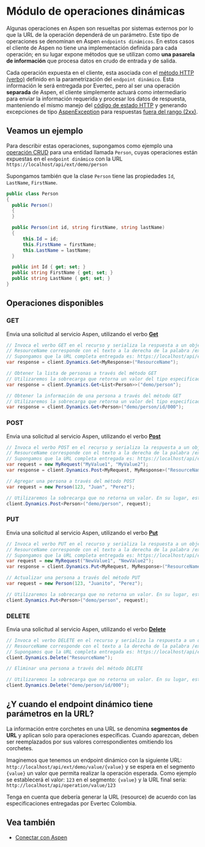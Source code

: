 # Módulo de operaciones dinámicas

Algunas operaciones en Aspen son resueltas por sistemas externos por lo que la URL de la operación dependerá de un parámetro. Este tipo de operaciones se denominan en Aspen `endpoints dinámicos`. En estos casos el cliente de Aspen no tiene una implementación definida para cada operación; en su lugar expone métodos que se utilizan como __una pasarela de información__ que procesa datos en crudo de entrada y de salida.

Cada operación expuesta en el cliente, esta asociada con el [método HTTP (verbo)](https://en.wikipedia.org/wiki/Hypertext_Transfer_Protocol#Request_methods) definido en la parametrización del `endpoint dinámico`. Esta información le será entregada por Evertec, pero al ser una operación __separada__ de Aspen, el cliente simplemente actuará como
intermediario para enviar la información requerida y procesar los datos de respuesta, manteniendo el mismo manejo del [código de estado HTTP](https://en.wikipedia.org/wiki/List_of_HTTP_status_codes) y generando excepciones de tipo [AspenException](AspenException.md) para respuestas [fuera del rango (2xx)](https://en.wikipedia.org/wiki/List_of_HTTP_status_codes).

## Veamos un ejemplo

Para describir estas operaciones, supongamos como ejemplo una [operación CRUD](https://en.wikipedia.org/wiki/Create,_read,_update_and_delete) para una entidad llamada `Person`, cuyas operaciones están expuestas en el `endpoint dinámico` con la URL `https://localhost/api/ext/demo/person`

Supongamos también que la clase `Person` tiene las propiedades `Id`, `LastName`, `FirstName`.

```c#
public class Person
{
  public Person()
  {
  }

  public Person(int id, string firstName, string lastName)
  {
      this.Id = id;
      this.FirstName = firstName;
      this.LastName = lastName;
  }

  public int Id { get; set; }
  public string FirstName { get; set; }
  public string LastName { get; set; }
}
```

## Operaciones disponibles

### GET

Envia una solicitud al servicio Aspen, utilizando el verbo **[Get](https://en.wikipedia.org/wiki/Hypertext_Transfer_Protocol#Request_methods)**

```c#
// Invoca el verbo GET en el recurso y serializa la respuesta a un objeto de tipo MyResponse.
// ResourceName corresponde con el texto a la derecha de la palabra /ext/ en la URL de la documentación que Evertec le entregó.
// Supongamos que la URL completa entregada es: https://localhost/api/ext/demo/calc, para este ejemplo, ResourceName sería "demo/calc"
var response = client.Dynamics.Get<MyResponse>("ResourceName");

// Obtener la lista de personas a través del método GET
// Utilizaremos la sobrecarga que retorna un valor del tipo especificado en el parámetro.
var response = client.Dynamics.Get<List<Person>>("demo/person");

// Obtener la información de una persona a través del método GET
// Utilizaremos la sobrecarga que retorna un valor del tipo especificado en el parámetro.
var response = client.Dynamics.Get<Person>("demo/person/id/000");
```

### POST

Envia una solicitud al servicio Aspen, utilizando el verbo **[Post](https://en.wikipedia.org/wiki/Hypertext_Transfer_Protocol#Request_methods)**

```c#
// Invoca el verbo POST en el recurso y serializa la respuesta a un objeto de tipo MyResponse.
// ResourceName corresponde con el texto a la derecha de la palabra /ext/ en la URL de la documentación que Evertec le entregó.
// Supongamos que la URL completa entregada es: https://localhost/api/ext/demo/calc, para este ejemplo, ResourceName sería "demo/calc"
var request = new MyRequest("MyValue1", "MyValue2");
var response = client.Dynamics.Post<MyRequest, MyResponse>("ResourceName", request);

// Agregar una persona a través del método POST
var request = new Person(123, "Juan", "Perez");

// Utilizaremos la sobrecarga que no retorna un valor. En su lugar, esta sobrecarga generaría una excepción del tipo AspenException  si la operación retornará un código diferente a los del grupo (2xx).
client.Dynamics.Post<Person>("demo/person", request);
```

### PUT

Envia una solicitud al servicio Aspen, utilizando el verbo **[Put](https://en.wikipedia.org/wiki/Hypertext_Transfer_Protocol#Request_methods)**

```c#
// Invoca el verbo PUT en el recurso y serializa la respuesta a un objeto de tipo MyResponse.
// ResourceName corresponde con el texto a la derecha de la palabra /ext/ en la URL de la documentación que Evertec le entregó.
// Supongamos que la URL completa entregada es: https://localhost/api/ext/demo/calc, para este ejemplo, ResourceName sería "demo/calc"
var request = new MyRequest("NewValue1", "NewValue2");
var response = client.Dynamics.Put<MyRequest, MyResponse>("ResourceName", request);

// Actualizar una persona a través del método PUT
var request = new Person(123, "Juanito", "Perez");

// Utilizaremos la sobrecarga que no retorna un valor. En su lugar, esta sobrecarga genera una excepción del tipo AspenException si la operación retornará un código diferente a los del grupo (2xx).
client.Dynamics.Put<Person>("demo/person", request);
```

### DELETE

Envia una solicitud al servicio Aspen, utilizando el verbo **[Delete](https://en.wikipedia.org/wiki/Hypertext_Transfer_Protocol#Request_methods)**

```c#
// Invoca el verbo DELETE en el recurso y serializa la respuesta a un objeto de tipo MyResponse.
// ResourceName corresponde con el texto a la derecha de la palabra /ext/ en la URL de la documentación que Evertec le entregó.
// Supongamos que la URL completa entregada es: https://localhost/api/ext/demo/calc, para este ejemplo, ResourceName sería "demo/calc"
client.Dynamics.Delete("ResourceName");

// Eliminar una persona a través del método DELETE

// Utilizaremos la sobrecarga que no retorna un valor. En su lugar, esta sobrecarga generaría una excepción del tipo AspenException si la operación retornará un código diferente a los del grupo (2xx).
client.Dynamics.Delete("demo/person/id/000");
```

## ¿Y cuando el endpoint dinámico tiene parámetros en la URL?

La información entre corchetes en una URL se denomina **segmentos de URL** y aplican solo para operaciones específicas. Cuando aparezcan, deben ser reemplazados por sus valores correspondientes omitiendo los corchetes.

Imaginemos que tenemos un endpoint dinámico con la siguiente URL: `http://localhost/api/ext/demo/value/{value}` y se espera en el segmento `{value}` un valor que permita realizar la operación esperada. Como ejemplo se establecerá el valor: `123` en el segmento: `{value}` y la URL final sería: `http://localhost/api/operation/value/123`

Tenga en cuenta que debería generar la URL (resource) de acuerdo con las especificaciones entregadas por Evertec Colombia.

## Vea también

- [Conectar con Aspen](ManageApiKey.md/#obtener-una-instancia-del-servicio)